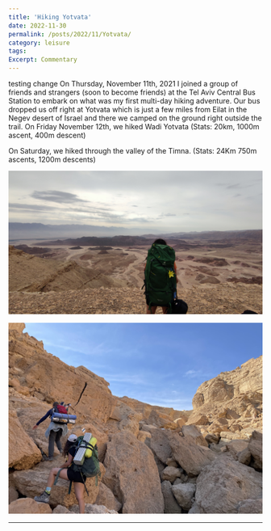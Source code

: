 ```yaml
---
title: 'Hiking Yotvata'
date: 2022-11-30
permalink: /posts/2022/11/Yotvata/
category: leisure
tags:
Excerpt: Commentary
---
```



testing change
On Thursday, November 11th, 2021 I joined a group of friends and strangers (soon to become friends) at the Tel Aviv Central Bus Station to embark on what was my first multi-day hiking adventure. Our bus dropped us off right at Yotvata which is just a few miles from Eilat in the Negev desert of Israel and there we camped on the ground right outside the trail. On Friday November 12th, we hiked Wadi Yotvata (Stats: 20km, 1000m ascent, 400m descent)

On Saturday, we hiked through the valley of the Timna. (Stats: 24Km 750m ascents, 1200m descents) 

![](/images/2021-11-Yotvata.jpg)



![](/images/2021-12-Yotvata-IMG_2311.jpg)


------
